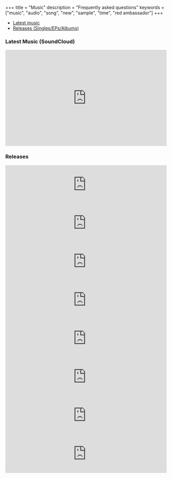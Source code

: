+++
title = "Music"
description = "Frequently asked questions"
keywords = ["music", "audio", "song", "new", "sample", "time", "red ambassador"]
+++

- [Latest music](#latest-music-soundcloud)
- [Releases (Singles/EPs/Albums)](#releases)

### Latest Music (SoundCloud)

<iframe width="100%" height="300" scrolling="no" frameborder="no" allow="autoplay" src="https://w.soundcloud.com/player/?url=https%3A//api.soundcloud.com/users/18929730&color=%23ff0000&auto_play=true&hide_related=false&show_comments=true&show_user=true&show_reposts=false&show_teaser=true&visual=true"></iframe>

### Releases

<iframe style="border: 0; width: 100%; height: 120px;" src="https://bandcamp.com/EmbeddedPlayer/track=1656152443/size=large/bgcol=333333/linkcol=e32c14/tracklist=false/artwork=small/transparent=true/" seamless><a href="http://redambassador.bandcamp.com/track/time">Time by Red Ambassador</a></iframe>

<iframe style="border: 0; width: 100%; height: 120px;" src="https://bandcamp.com/EmbeddedPlayer/track=2441914050/size=large/bgcol=333333/linkcol=e32c14/tracklist=false/artwork=small/transparent=true/" seamless><a href="http://redambassador.bandcamp.com/track/clarity">Clarity by Red Ambassador</a></iframe>

<iframe style="border: 0; width: 100%; height: 120px;" src="https://bandcamp.com/EmbeddedPlayer/track=3037978442/size=large/bgcol=333333/linkcol=e32c14/tracklist=false/artwork=small/transparent=true/" seamless><a href="http://redambassador.bandcamp.com/track/mr-pixels-life-adventure">Mr. Pixel&#39;s Life Adventure by Red Ambassador</a></iframe>

<iframe style="border: 0; width: 100%; height: 120px;" src="https://bandcamp.com/EmbeddedPlayer/track=2615318711/size=large/bgcol=333333/linkcol=e32c14/tracklist=false/artwork=small/transparent=true/" seamless><a href="http://redambassador.bandcamp.com/track/glass">Glass by Red Ambassador</a></iframe>

<iframe style="border: 0; width: 100%; height: 120px;" src="https://bandcamp.com/EmbeddedPlayer/track=1811742509/size=large/bgcol=333333/linkcol=e32c14/tracklist=false/artwork=small/transparent=true/" seamless><a href="http://redambassador.bandcamp.com/track/particulate">Particulate by Red Ambassador</a></iframe>

<iframe style="border: 0; width: 100%; height: 120px;" src="https://bandcamp.com/EmbeddedPlayer/track=2269636616/size=large/bgcol=333333/linkcol=e32c14/tracklist=false/artwork=small/transparent=true/" seamless><a href="http://redambassador.bandcamp.com/track/lost">Lost by Red Ambassador</a></iframe>

<iframe style="border: 0; width: 100%; height: 120px;" src="https://bandcamp.com/EmbeddedPlayer/track=3169172022/size=large/bgcol=333333/linkcol=e32c14/tracklist=false/artwork=small/transparent=true/" seamless><a href="http://redambassador.bandcamp.com/track/bandwidth-feat-cozy-broke">Bandwidth (feat. Cozy Broke) by Red Ambassador</a></iframe>

<iframe style="border: 0; width: 100%; height: 120px;" src="https://bandcamp.com/EmbeddedPlayer/track=4095733645/size=large/bgcol=333333/linkcol=e32c14/tracklist=false/artwork=small/transparent=true/" seamless><a href="http://redambassador.bandcamp.com/track/dusk">Dusk by Red Ambassador</a></iframe>